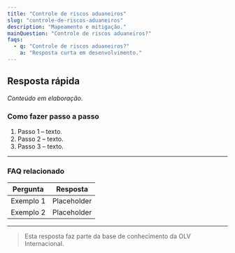 ```yaml
---
title: "Controle de riscos aduaneiros"
slug: "controle-de-riscos-aduaneiros"
description: "Mapeamento e mitigação."
mainQuestion: "Controle de riscos aduaneiros?"
faqs:
  - q: "Controle de riscos aduaneiros?"
    a: "Resposta curta em desenvolvimento."
---
```


## Resposta rápida

*Conteúdo em elaboração.*

### Como fazer passo a passo

1. Passo 1 – texto.
2. Passo 2 – texto.
3. Passo 3 – texto.

---

### FAQ relacionado

| Pergunta | Resposta |
| --- | --- |
| Exemplo 1 | Placeholder |
| Exemplo 2 | Placeholder |

---

> Esta resposta faz parte da base de conhecimento da OLV Internacional.
